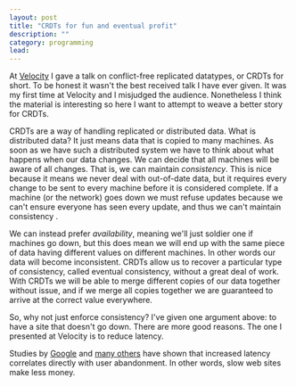 ```yaml
---
layout: post
title: "CRDTs for fun and eventual profit"
description: ""
category: programming
lead:
---
```


At [Velocity](http://velocityconf.com/velocityeu2013/public/schedule/detail/31058) I gave a talk on conflict-free replicated datatypes, or CRDTs for short. To be honest it wasn't the best received talk I have ever given. It was my first time at Velocity and I misjudged the audience. Nonetheless I think the material is interesting so here I want to attempt to weave a better story for CRDTs.

CRDTs are a way of handling replicated or distributed data. What is distributed data? It just means data that is copied to many machines. As soon as we have such a distributed system we have to think about what happens when our data changes. We can decide that all machines will be aware of all changes.  That is, we can maintain *consistency*. This is nice because it means we never deal with out-of-date data, but it requires every change to be sent to every machine before it is considered complete. If a machine (or the network) goes down we must refuse updates because we can't ensure everyone has seen every update, and thus we can't maintain consistency .

We can instead prefer *availability*, meaning we'll just soldier one if machines go down, but this does mean we will end up with the same piece of data having different values on different machines. In other words our data will become inconsistent. CRDTs allow us to recover a particular type of consistency, called eventual consistency, without a great deal of work. With CRDTs we will be able to merge different copies of our data together without issue, and if we merge all copies together we are guaranteed to arrive at the correct value everywhere.

So, why not just enforce consistency? I've given one argument above: to have a site that doesn't go down. There are more good reasons. The one I presented at Velocity is to reduce latency.

Studies by [Google](http://static.googleusercontent.com/media/research.google.com/en//pubs/archive/34439.pdf) and [many others](http://highscalability.com/latency-everywhere-and-it-costs-you-sales-how-crush-it) have shown that increased latency correlates directly with user abandonment. In other words, slow web sites make less money.
